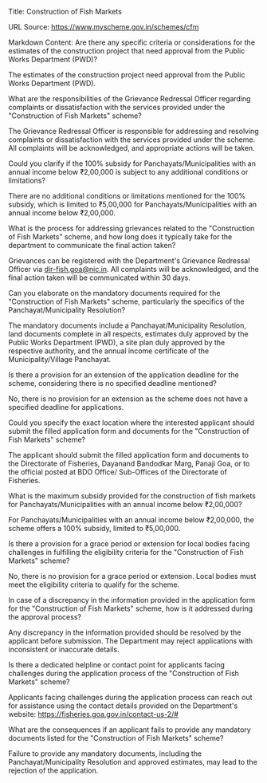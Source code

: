 Title: Construction of Fish Markets

URL Source: https://www.myscheme.gov.in/schemes/cfm

Markdown Content:
Are there any specific criteria or considerations for the estimates of the construction project that need approval from the Public Works Department (PWD)?

The estimates of the construction project need approval from the Public Works Department (PWD).

What are the responsibilities of the Grievance Redressal Officer regarding complaints or dissatisfaction with the services provided under the "Construction of Fish Markets" scheme?

The Grievance Redressal Officer is responsible for addressing and resolving complaints or dissatisfaction with the services provided under the scheme. All complaints will be acknowledged, and appropriate actions will be taken.

Could you clarify if the 100% subsidy for Panchayats/Municipalities with an annual income below ₹2,00,000 is subject to any additional conditions or limitations?

There are no additional conditions or limitations mentioned for the 100% subsidy, which is limited to ₹5,00,000 for Panchayats/Municipalities with an annual income below ₹2,00,000.

What is the process for addressing grievances related to the "Construction of Fish Markets" scheme, and how long does it typically take for the department to communicate the final action taken?

Grievances can be registered with the Department's Grievance Redressal Officer via dir-fish.goa@nic.in. All complaints will be acknowledged, and the final action taken will be communicated within 30 days.

Can you elaborate on the mandatory documents required for the "Construction of Fish Markets" scheme, particularly the specifics of the Panchayat/Municipality Resolution?

The mandatory documents include a Panchayat/Municipality Resolution, land documents complete in all respects, estimates duly approved by the Public Works Department (PWD), a site plan duly approved by the respective authority, and the annual income certificate of the Municipality/Village Panchayat.

Is there a provision for an extension of the application deadline for the scheme, considering there is no specified deadline mentioned?

No, there is no provision for an extension as the scheme does not have a specified deadline for applications.

Could you specify the exact location where the interested applicant should submit the filled application form and documents for the "Construction of Fish Markets" scheme?

The applicant should submit the filled application form and documents to the Directorate of Fisheries, Dayanand Bandodkar Marg, Panaji Goa, or to the official posted at BDO Office/ Sub-Offices of the Directorate of Fisheries.

What is the maximum subsidy provided for the construction of fish markets for Panchayats/Municipalities with an annual income below ₹2,00,000?

For Panchayats/Municipalities with an annual income below ₹2,00,000, the scheme offers a 100% subsidy, limited to ₹5,00,000.

Is there a provision for a grace period or extension for local bodies facing challenges in fulfilling the eligibility criteria for the "Construction of Fish Markets" scheme?

No, there is no provision for a grace period or extension. Local bodies must meet the eligibility criteria to qualify for the scheme.

In case of a discrepancy in the information provided in the application form for the "Construction of Fish Markets" scheme, how is it addressed during the approval process?

Any discrepancy in the information provided should be resolved by the applicant before submission. The Department may reject applications with inconsistent or inaccurate details.

Is there a dedicated helpline or contact point for applicants facing challenges during the application process of the "Construction of Fish Markets" scheme?

Applicants facing challenges during the application process can reach out for assistance using the contact details provided on the Department's website: https://fisheries.goa.gov.in/contact-us-2/#

What are the consequences if an applicant fails to provide any mandatory documents listed for the "Construction of Fish Markets" scheme?

Failure to provide any mandatory documents, including the Panchayat/Municipality Resolution and approved estimates, may lead to the rejection of the application.
